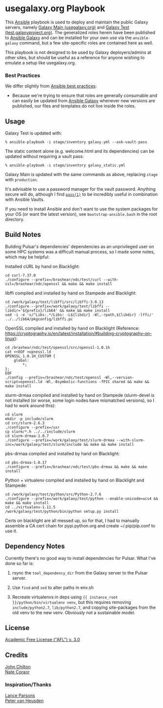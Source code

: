 usegalaxy.org Playbook
======================

This [Ansible][ansible] playbook is used to deploy and maintain the public
Galaxy servers, namely [Galaxy Main (usegalaxy.org)][main] and [Galaxy Test
(test.galaxyproject.org)][test]. The generalized roles herein have been
published to [Ansible Galaxy][ansiblegalaxy] and can be installed for your own
use via the `ansible-galaxy` command, but a few site-specific roles are
contained here as well.

This playbook is not designed to be used by Galaxy deployers/admins at other
sites, but should be useful as a reference for anyone wishing to emulate a
setup like usegalaxy.org.

### Best Practices ###

We differ slightly from [Ansible best practices][ansiblebestpractices]:

- Because we're trying to ensure that roles are generally consumable and can
  easily be updated from [Ansible Galaxy][ansiblegalaxy] whenever new versions
  are published, our files and templates do not live inside the roles.

[ansible]: http://www.ansible.com/
[galaxyproject]: https://galaxyproject.org/
[ansiblegalaxy]: https://galaxy.ansible.com/
[main]: https://usegalaxy.org/
[test]: https://test.galaxyproject.org/
[ansiblebestpractices]: http://docs.ansible.com/playbooks_best_practices.html

Usage
-----

Galaxy Test is updated with:

    % ansible-playbook -i stage/inventory galaxy.yml --ask-vault-pass

The static content alone (e.g. welcome.html and its dependencies) can be
updated without requiring a vault pass:

    % ansible-playbook -i stage/inventory galaxy_static.yml

Galaxy Main is updated with the same commands as above, replacing `stage` with
`production`.

It's advisable to use a password manager for the vault password. Anything
secure will do, although I find [`pass(1)`][pass] to be incredibly useful in
combination with Ansible Vaults.

If you need to install Ansible and don't want to use the system packages for
your OS (or want the latest version), see `bootstrap-ansible.bash` in the root
directory.

[pass]: http://www.passwordstore.org/

Build Notes
-----------

Building Pulsar's dependencies' dependencies as an unprivileged user on some
HPC systems was a difficult manual process, so I made some notes, which may be
helpful:

Installed cURL by hand on Blacklight:

    cd curl-7.37.0
    ./configure --prefix=/brashear/ndc/test/curl --with-ssl=/brashear/ndc/openssl && make && make install

libffi compiled and installed by hand on Stampede and Blacklight:

    cd /work/galaxy/test/libffi/src/libffi-3.0.13
    ./configure --prefix=/work/galaxy/test/libffi --libdir='${prefix}/lib64' && make && make install
    sed -i -e 's/^Libs:.*/Libs: -L${libdir} -Wl,-rpath,${libdir} -lffi/' ../../lib64/pkgconfig/libffi.pc

OpenSSL compiled and installed by hand on Blacklight (Reference:
https://cryptography.io/en/latest/installation/#building-cryptography-on-linux):

    cd /brashear/ndc/test/openssl/src/openssl-1.0.1h
    cat <<EOF >opnessl.ld
    OPENSSL_1.0.1H_CUSTOM {
        global:
            *;
    };
    EOF
    ./config --prefix=/brashear/ndc/test/openssl -Wl,--version-script=openssl.ld -Wl,-Bsymbolic-functions -fPIC shared && make && make install

slurm-drmaa compiled and installed by hand on Stampede (slurm-devel is not
installed (or worse, some login nodes have mismatched versions), so I had to
work around this):

    cd slurm
    mkdir -p include/slurm
    cd src/slurm-2.6.3
    ./configure --prefix=/usr
    cp slurm/*.h ../../include/slurm
    cd slurm-drmaa-1.0.7
    ./configure --prefix=/work/galaxy/test/slurm-drmaa --with-slurm-inc=/work/galaxy/test/slurm/include && make && make install

pbs-drmaa compiled and installed by hand on Blacklight:

    cd pbs-drmaa-1.0.17
    ./configure --prefix=/brashear/ndc/test/pbs-drmaa && make && make install

Python + virtualenv compiled and installed by hand on Blacklight and Stampede:

    cd /work/galaxy/test/python/src/Python-2.7.6
    ./configure --prefix=/work/galaxy/test/python --enable-unicode=ucs4 && make && make install
    cd ../virtualenv-1.11.5
    /work/galaxy/test/python/bin/python setup.py install

Certs on blacklight are all messed up, so for that, I had to manually assemble
a CA cert chain for pypi.python.org and create ~/.pip/pip.conf to use it.

Dependency Notes
----------------

Currently there's no good way to install dependencies for Pulsar. What I've
done so far is:

1. rsync the `tool_dependency_dir` from the Galaxy server to the Pulsar server.

1. Use `find` and `sed` to alter paths in env.sh

1. Recreate virtualenvs in deps using `{{ instance_root }}/python/bin/virtualenv venv`,
   but this requires removing `include/python2.7`, `lib/python2.7`, and copying
   site-packages from the old venv to the new venv. Obviously not a sustainable model.

License
-------

[Academic Free License ("AFL") v. 3.0][afl]

[afl]: http://opensource.org/licenses/AFL-3.0

Credits
-------

[John Chilton](https://github.com/jmchilton)  
[Nate Coraor](https://github.com/natefoo)

### Inspiration/Thanks ###

[Lance Parsons](https://github.com/lparsons/)  
[Peter van Heusden](https://github.com/pvanheus/)
